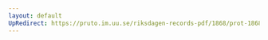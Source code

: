 ```yaml
---
layout: default
UpRedirect: https://pruto.im.uu.se/riksdagen-records-pdf/1868/prot-1868--fk--215/prot-1868--fk--215_002.pdf
---
```


